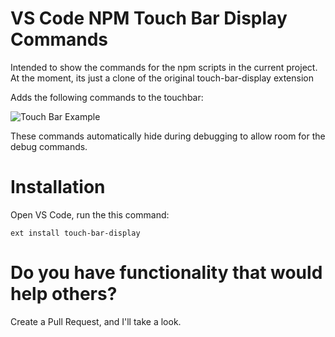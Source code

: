 # VS Code NPM Touch Bar Display Commands

Intended to show the commands for the npm scripts in the current project.
At the moment, its just a clone of the original touch-bar-display extension


Adds the following commands to the touchbar:

![Touch Bar Example](media/touch-bar-example.png)

These commands automatically hide during debugging to allow room for the debug commands.

# Installation
Open VS Code, run the this command:

    ext install touch-bar-display

# Do you have functionality that would help others?
Create a Pull Request, and I'll take a look.
